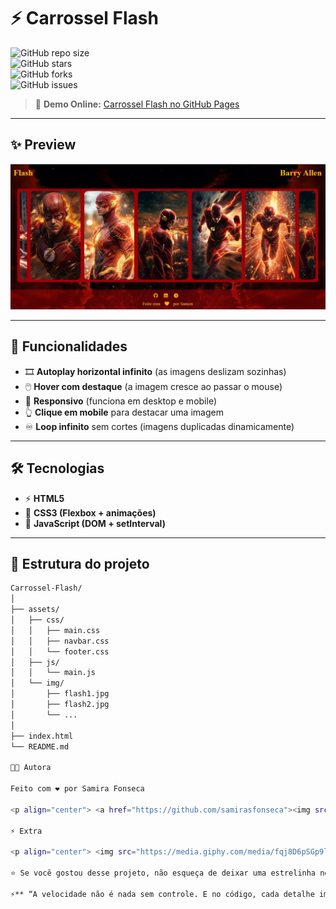 # ⚡ Carrossel Flash  

![GitHub repo size](https://img.shields.io/github/repo-size/samirasfonseca/carrossel-flash?color=yellow&style=for-the-badge)  
![GitHub stars](https://img.shields.io/github/stars/samirasfonseca/carrossel-flash?color=red&style=for-the-badge)  
![GitHub forks](https://img.shields.io/github/forks/samirasfonseca/carrossel-flash?color=blue&style=for-the-badge)  
![GitHub issues](https://img.shields.io/github/issues/samirasfonseca/carrossel-flash?color=orange&style=for-the-badge)  

> 🔗 **Demo Online:** [Carrossel Flash no GitHub Pages](https://samirasfonseca.github.io/carrossel-flash/)  

---

## ✨ Preview  
<p align="center">
  <img src="assets/img/flash.jpg" alt="Preview do Carrossel Flash" width="600px"/>
</p>  

---

## 🚀 Funcionalidades  
- 🎞️ **Autoplay horizontal infinito** (as imagens deslizam sozinhas)  
- 🖱️ **Hover com destaque** (a imagem cresce ao passar o mouse)  
- 📱 **Responsivo** (funciona em desktop e mobile)  
- 👆 **Clique em mobile** para destacar uma imagem  
- ♾️ **Loop infinito** sem cortes (imagens duplicadas dinamicamente)  

---

## 🛠️ Tecnologias  
- ⚡ **HTML5**  
- 🎨 **CSS3 (Flexbox + animações)**  
- 🧩 **JavaScript (DOM + setInterval)**  

---

## 📂 Estrutura do projeto  
```bash
Carrossel-Flash/
│
├── assets/
│   ├── css/
│   │   ├── main.css
│   │   ├── navbar.css
│   │   └── footer.css
│   ├── js/
│   │   └── main.js
│   └── img/
│       ├── flash1.jpg
│       ├── flash2.jpg
│       └── ...
│
├── index.html
└── README.md

👩‍💻 Autora

Feito com ❤️ por Samira Fonseca

<p align="center"> <a href="https://github.com/samirasfonseca"><img src="https://img.shields.io/badge/GitHub-000?style=for-the-badge&logo=github&logoColor=white"></a> <a href="https://www.linkedin.com/in/samirasfonseca"><img src="https://img.shields.io/badge/LinkedIn-0077B5?style=for-the-badge&logo=linkedin&logoColor=white"></a> <a href="http://t.me/samirasfonseca"><img src="https://img.shields.io/badge/Telegram-26A5E4?style=for-the-badge&logo=telegram&logoColor=white"></a> </p>

⚡ Extra

<p align="center"> <img src="https://media.giphy.com/media/fqj8D6pSGp9lu/giphy.gif" width="250px" alt="The Flash correndo"/> </p>

⭐ Se você gostou desse projeto, não esqueça de deixar uma estrelinha no repositório!

⚡** “A velocidade não é nada sem controle. E no código, cada detalhe importa.” **